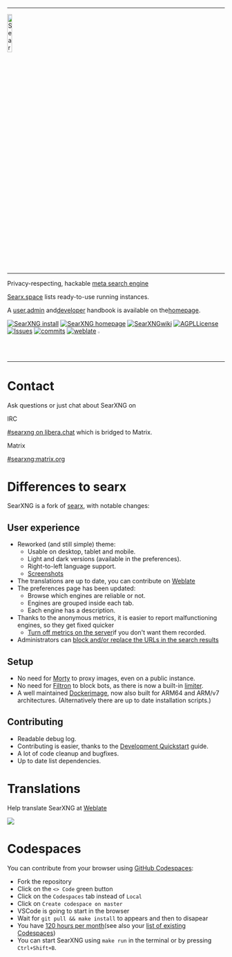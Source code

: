 ------------------------------------------------------------------------

<img src="https://raw.githubusercontent.com/searxng/searxng/master/src/brand/searxng.svg" alt="SearXNGlogo" width="15%">

------------------------------------------------------------------------

Privacy-respecting, hackable [meta search engine](https://en.wikipedia.org/wiki/Metasearch_engine)

[Searx.space](https://searx.space) lists ready-to-use running instances.

A [user](https://docs.searxng.org/user),[admin](https://docs.searxng.org/admin) and[developer](https://docs.searxng.org/dev) handbook is available on the[homepage](https://docs.searxng.org/).

[![SearXNG
install](https://img.shields.io/badge/-install-blue)](https://docs.searxng.org/admin/installation.html) [![SearXNG
homepage](https://img.shields.io/badge/-homepage-blue)](https://docs.searxng.org/) [![SearXNGwiki](https://img.shields.io/badge/-wiki-blue)](https://github.com/searxng/searxng/wiki) [![AGPLLicense](https://img.shields.io/badge/license-AGPL-blue.svg)](https://github.com/searxng/searxng/blob/master/LICENSE) [![Issues](https://img.shields.io/github/issues/searxng/searxng?color=yellow&label=issues)](https://github.com/searxng/searxng/issues) [![commits](https://img.shields.io/github/commit-activity/y/searxng/searxng?color=yellow&label=commits)](https://github.com/searxng/searxng/commits/master) [![weblate](https://translate.codeberg.org/widgets/searxng/-/searxng/svg-badge.svg)](https://translate.codeberg.org/projects/searxng/) <a href="https://docs.searxng.org/"><img src="https://raw.githubusercontent.com/searxng/searxng/master/src/brand/searxng-wordmark.svg" alt="SearXNGlogo" width="1.4%"></a>


------------------------------------------------------------------------

# Contact

Ask questions or just chat about SearXNG on

IRC

   [#searxng on libera.chat](https://web.libera.chat/?channel=#searxng) which is bridged to Matrix.

Matrix

   [#searxng:matrix.org](https://matrix.to/#/#searxng:matrix.org)

# Differences to searx

SearXNG is a fork of [searx](https://github.com/searx/searx), with notable changes:

## User experience

-   Reworked (and still simple) theme:
    -   Usable on desktop, tablet and mobile.
    -   Light and dark versions (available in the preferences).
    -   Right-to-left language support.
    -   [Screenshots](https://dev.searxng.org/screenshots.html)
-   The translations are up to date, you can contribute on [Weblate](https://translate.codeberg.org/projects/searxng/searxng/)
-   The preferences page has been updated:
    -   Browse which engines are reliable or not.
    -   Engines are grouped inside each tab.
    -   Each engine has a description.
-   Thanks to the anonymous metrics, it is easier to report malfunctioning engines, so they get fixed quicker
    -   [Turn off metrics on the server](https://docs.searxng.org/admin/engines/settings.html#general)if you don\'t want them recorded.
-   Administrators can [block and/or replace the URLs in the search results](https://github.com/searxng/searxng/blob/5c1c0817c3996c5670a545d05831d234d21e6217/searx/settings.yml#L191-L199)

## Setup

-   No need for [Morty](https://github.com/asciimoo/morty) to proxy images, even on a public instance.
-   No need for [Filtron](https://github.com/searxng/filtron) to block bots, as there is now a built-in [limiter](https://docs.searxng.org/src/searx.plugins.limiter.html).
-   A well maintained [Dockerimage](https://github.com/searxng/searxng-docker), now also built for ARM64 and ARM/v7 architectures. (Alternatively there are up to date installation scripts.)

## Contributing

-   Readable debug log.
-   Contributing is easier, thanks to the [Development Quickstart](https://docs.searxng.org/dev/quickstart.html) guide.
-   A lot of code cleanup and bugfixes.
-   Up to date list dependencies.

# Translations

Help translate SearXNG at [Weblate](https://translate.codeberg.org/projects/searxng/searxng/)

![](https://translate.codeberg.org/widgets/searxng/-/multi-auto.svg)

# Codespaces

You can contribute from your browser using [GitHub Codespaces](https://docs.github.com/en/codespaces/overview):

-   Fork the repository
-   Click on the `<> Code` green button
-   Click on the `Codespaces` tab instead of `Local`
-   Click on `Create codespace on master`
-   VSCode is going to start in the browser
-   Wait for `git pull && make install` to appears and then to disapear
-   You have [120 hours per month](https://github.com/settings/billing)(see also your [list of existing Codespaces](https://github.com/codespaces))
-   You can start SearXNG using `make run` in the terminal or by pressing `Ctrl+Shift+B`.

